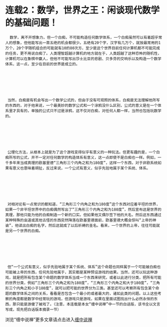 连载2：数学，世界之王：闲谈现代数学的基础问题！
====

			

                                                                   




                                                                   




      数学，离不开想象力，但一个白痴，不可能构造任何数学体系，一个白痴虽然可以有着超乎常人的想象，但他能写出一首五绝的机会都很少。五绝有20个字，汉字有几万个，就按最常用的1万个，20个字随机组合的可能就有10的80次方，至少是这个世界目前任何计算机都不可能完成的任务，更不用说白痴了。人类理智超越计算机的地方就在于，人类超越了这种恐怖的随机性，计算机可以在象棋中赢人，但他不可能写出莎士比亚的悲剧、贝多芬的交响乐以及构造一个数学体系，这一点，至少在目前的世界是成立的。







     当然，白痴是有机会写出一个数学公式的，但由于没有可观照的体系，白痴是无法理解他所写的东西的，对于他来说，一个最美妙的数学公式和一个涂鸦没什么区别，公式的意义是在一个体系里才具有的，单独的公式只不过是涂鸦，这不仅对白痴，对任何人都一样，当然也包括玩数学的。







     公理化方法，从根本上就是为了这个游戏变得似乎有意义的一种玩法。但更有趣的是，一个白痴所写的公式，并不一定对任何数学的构造体系有意义，这一点即使不是白痴也一样。例如，一千多年来当成真理的欧基里德“三角形三个内角之和为180度”，这样一个东西，对于非欧系统如果有意义也意味着胡扯，反过来说，一个公式有意义，似乎先验地属于某个系统、体系。







     对相对论有一点常识的都知道，“三角形三个内角之和为180度”这个东西对应着平坦的世界，如果一个非平坦世界中的白痴偶然写出了“三角形三个内角之和为180度”，然后宣布这是世界的真理，那他只能为他的白痴制造一个新的口实。但如果他又偶尔签下他的大名，然后这东西通过某种特殊的虫道或其他古怪的东西突然降落在欧基里德面前，欧基里德大概会惊叫“上帝的神谕”，他读出白痴的名字，然后这就成了以后祈祷的圣名。看来，一个世界的上帝，往往可能就是另一个世界的白痴。







     但“一个公式有意义，似乎先验地属于某个系统、体系”这个命题也同样属于一个可能被白痴也可能被上帝的东西，任何先验地属于，其实都是某种预设游戏的结果。当然，还可以玩这种游戏，就是把所有包含某个命题的数学体系当成一个东西来研究，或者以此进行分类，把所有可能的世界分类，例如“三角形三个内角之和为180度”，“三角形三个内角之和大于180度”，“三角形三个内角之和小于180度”，就可以把可能的世界分为三类。甚至还可以考察所有包含某个命题的数学体系之间的关系，看看是否包含一个最小的或者最大的，诸如此类的问题。以上这些考察的角度都是数学中经常玩的游戏，但游戏只是游戏，如果在里面试图找出什么必然永恒的东西，那只能是游傻了被戏了。（注意，本连载是本女“缠中说禅”中一节的白话版，该书全以文言写成，现先把白话版本摘录一节）







浏览“缠中说禅”更多文章请点击进入[缠中说禅](http://blog.sina.com.cn/m/chzhshch)




  





  







